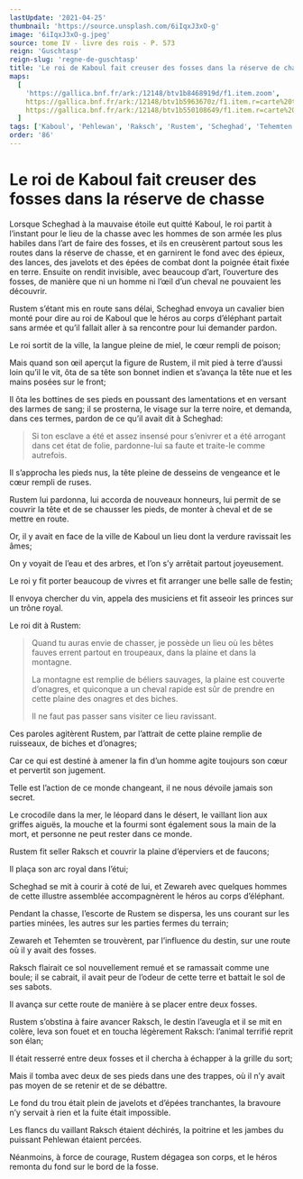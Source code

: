 ```yaml
---
lastUpdate: '2021-04-25'
thumbnail: 'https://source.unsplash.com/6iIqxJ3xO-g'
image: '6iIqxJ3xO-g.jpeg'
source: tome IV - livre des rois - P. 573
reign: 'Guschtasp'
reign-slug: 'regne-de-guschtasp'
title: 'Le roi de Kaboul fait creuser des fosses dans la réserve de chasse | Le Livre des Rois | Shâhnâmeh'
maps:
  [
    'https://gallica.bnf.fr/ark:/12148/btv1b8468919d/f1.item.zoom',
    https://gallica.bnf.fr/ark:/12148/btv1b5963670z/f1.item.r=carte%20touran.zoom,
    https://gallica.bnf.fr/ark:/12148/btv1b550108649/f1.item.r=carte%20touran.zoom,
  ]
tags: ['Kaboul', 'Pehlewan', 'Raksch', 'Rustem', 'Scheghad', 'Tehemten', 'Zewareh']
order: '86'
---
```


# Le roi de Kaboul fait creuser des fosses dans la réserve de chasse

Lorsque Scheghad à la mauvaise étoile eut quitté Kaboul, le roi partit à l’instant pour le lieu de la chasse avec les hommes de son armée les plus habiles dans l’art de faire des fosses, et ils en creusèrent partout sous les routes dans la réserve de chasse, et en garnirent le fond avec des épieux, des lances, des javelots et des épées de combat dont la poignée était fixée en terre. Ensuite on rendit invisible, avec beaucoup d’art, l’ouverture des fosses, de manière que ni un homme ni l’œil d’un cheval ne pouvaient les découvrir.

Rustem s’étant mis en route sans délai, Scheghad envoya un cavalier bien monté pour dire au roi de Kaboul que le héros au corps d’éléphant partait sans armée et qu’il fallait aller à sa rencontre pour lui demander pardon.

Le roi sortit de la ville, la langue pleine de miel, le cœur rempli de poison;

Mais quand son œil aperçut la figure de Rustem, il mit pied à terre d’aussi loin qu’il le vit, ôta de sa tête son bonnet indien et s’avança la tête nue et les mains posées sur le front;

Il ôta les bottines de ses pieds en poussant des lamentations et en versant des larmes de sang; il se prosterna, le visage sur la terre noire, et demanda, dans ces termes, pardon de ce qu’il avait dit à Scheghad:

> Si ton esclave a été et assez insensé pour s’enivrer et a été arrogant dans cet état de folie, pardonne-lui sa faute et traite-le comme autrefois.

Il s’approcha les pieds nus, la tête pleine de desseins de vengeance et le cœur rempli de ruses.

Rustem lui pardonna, lui accorda de nouveaux honneurs, lui permit de se couvrir la tête et de se chausser les pieds, de monter à cheval et de se mettre en route.

Or, il y avait en face de la ville de Kaboul un lieu dont la verdure ravissait les âmes;

On y voyait de l’eau et des arbres, et l’on s’y arrêtait partout joyeusement.

Le roi y fit porter beaucoup de vivres et fit arranger une belle salle de festin;

Il envoya chercher du vin, appela des musiciens et fit asseoir les princes sur un trône royal.

Le roi dit à Rustem:

> Quand tu auras envie de chasser, je possède un lieu où les bêtes fauves errent partout en troupeaux, dans la plaine et dans la montagne.
>
> La montagne est remplie de béliers sauvages, la plaine est couverte d’onagres, et quiconque a un cheval rapide est sûr de prendre en cette plaine des onagres et des biches.
>
> Il ne faut pas passer sans visiter ce lieu ravissant.

Ces paroles agitèrent Rustem, par l’attrait de cette plaine remplie de ruisseaux, de biches et d’onagres;

Car ce qui est destiné à amener la fin d’un homme agite toujours son cœur et pervertit son jugement.

Telle est l’action de ce monde changeant, il ne nous dévoile jamais son secret.

Le crocodile dans la mer, le léopard dans le désert, le vaillant lion aux griffes aiguës, la mouche et la fourmi sont également sous la main de la mort, et personne ne peut rester dans ce monde.

Rustem fit seller Raksch et couvrir la plaine d’éperviers et de faucons;

Il plaça son arc royal dans l’étui;

Scheghad se mit à courir à coté de lui, et Zewareh avec quelques hommes de cette illustre assemblée accompagnèrent le héros au corps d’éléphant.

Pendant la chasse, l’escorte de Rustem se dispersa, les uns courant sur les parties minées, les autres sur les parties fermes du terrain;

Zewareh et Tehemten se trouvèrent, par l’influence du destin, sur une route où il y avait des fosses.

Raksch flairait ce sol nouvellement remué et se ramassait comme une boule; il se cabrait, il avait peur de l’odeur de cette terre et battait le sol de ses sabots.

Il avança sur cette route de manière à se placer entre deux fosses.

Rustem s’obstina à faire avancer Raksch, le destin l’aveugla et il se mit en colère, leva son fouet et en toucha légèrement Raksch: l’animal terrifié reprit son élan;

Il était resserré entre deux fosses et il chercha à échapper à la grille du sort;

Mais il tomba avec deux de ses pieds dans une des trappes, où il n’y avait pas moyen de se retenir et de se débattre.

Le fond du trou était plein de javelots et d’épées tranchantes, la bravoure n’y servait à rien et la fuite était impossible.

Les flancs du vaillant Raksch étaient déchirés, la poitrine et les jambes du puissant Pehlewan étaient percées.

Néanmoins, à force de courage, Rustem dégagea son corps, et le héros remonta du fond sur le bord de la fosse.
